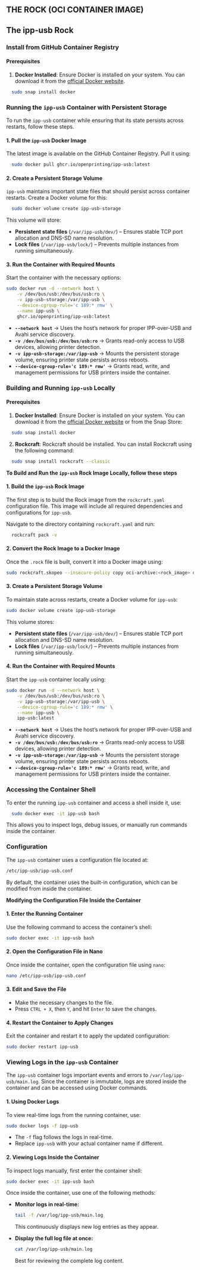 ## THE ROCK (OCI CONTAINER IMAGE)

## The ipp-usb Rock

### Install from GitHub Container Registry
#### Prerequisites

1. **Docker Installed**: Ensure Docker is installed on your system. You can download it from the [official Docker website](https://www.docker.com/get-started).
```sh
  sudo snap install docker
```

### **Running the `ipp-usb` Container with Persistent Storage**  

To run the `ipp-usb` container while ensuring that its state persists across restarts, follow these steps.  

#### **1. Pull the `ipp-usb` Docker Image**  
The latest image is available on the GitHub Container Registry. Pull it using:  
```sh
  sudo docker pull ghcr.io/openprinting/ipp-usb:latest
```  

#### **2. Create a Persistent Storage Volume**  
`ipp-usb` maintains important state files that should persist across container restarts. Create a Docker volume for this:  
```sh
  sudo docker volume create ipp-usb-storage
```  
This volume will store:  
- **Persistent state files** (`/var/ipp-usb/dev/`) – Ensures stable TCP port allocation and DNS-SD name resolution.  
- **Lock files** (`/var/ipp-usb/lock/`) – Prevents multiple instances from running simultaneously.  


#### **3. Run the Container with Required Mounts**  
Start the container with the necessary options:  
```sh
sudo docker run -d --network host \
    -v /dev/bus/usb:/dev/bus/usb:ro \
    -v ipp-usb-storage:/var/ipp-usb \
    --device-cgroup-rule='c 189:* rmw' \
    --name ipp-usb \
    ghcr.io/openprinting/ipp-usb:latest
```  
 
- **`--network host`** → Uses the host’s network for proper IPP-over-USB and Avahi service discovery.  
- **`-v /dev/bus/usb:/dev/bus/usb:ro`** → Grants read-only access to USB devices, allowing printer detection.  
- **`-v ipp-usb-storage:/var/ipp-usb`** → Mounts the persistent storage volume, ensuring printer state persists across reboots.  
- **`--device-cgroup-rule='c 189:* rmw'`** → Grants read, write, and management permissions for USB printers inside the container.  

### Building and Running `ipp-usb` Locally

#### Prerequisites

1. **Docker Installed**: Ensure Docker is installed on your system. You can download it from the [official Docker website](https://www.docker.com/get-started) or from the Snap Store:
```sh
  sudo snap install docker
```

2. **Rockcraft**: Rockcraft should be installed. You can install Rockcraft using the following command:
```sh
  sudo snap install rockcraft --classic
```

**To Build and Run the `ipp-usb` Rock Image Locally, follow these steps** 

#### **1. Build the `ipp-usb` Rock Image**  
The first step is to build the Rock image from the `rockcraft.yaml` configuration file. This image will include all required dependencies and configurations for `ipp-usb`.  

Navigate to the directory containing `rockcraft.yaml` and run:  
```sh
  rockcraft pack -v
```  

#### **2. Convert the Rock Image to a Docker Image**  
Once the `.rock` file is built, convert it into a Docker image using:  
```sh
sudo rockcraft.skopeo --insecure-policy copy oci-archive:<rock_image> docker-daemon:ipp-usb:latest
```  

#### **3. Create a Persistent Storage Volume**  
To maintain state across restarts, create a Docker volume for `ipp-usb`:  
```sh
sudo docker volume create ipp-usb-storage
```  
This volume stores:  
- **Persistent state files** (`/var/ipp-usb/dev/`) – Ensures stable TCP port allocation and DNS-SD name resolution.  
- **Lock files** (`/var/ipp-usb/lock/`) – Prevents multiple instances from running simultaneously.  

#### **4. Run the Container with Required Mounts**  
Start the `ipp-usb` container locally using:  
```sh
sudo docker run -d --network host \
    -v /dev/bus/usb:/dev/bus/usb:ro \
    -v ipp-usb-storage:/var/ipp-usb \
    --device-cgroup-rule='c 189:* rmw' \
    --name ipp-usb \
    ipp-usb:latest
```  
 
- **`--network host`** → Uses the host’s network for proper IPP-over-USB and Avahi service discovery.  
- **`-v /dev/bus/usb:/dev/bus/usb:ro`** → Grants read-only access to USB devices, allowing printer detection.  
- **`-v ipp-usb-storage:/var/ipp-usb`** → Mounts the persistent storage volume, ensuring printer state persists across reboots.  
- **`--device-cgroup-rule='c 189:* rmw'`** → Grants read, write, and management permissions for USB printers inside the container.  

### Accessing the Container Shell

To enter the running `ipp-usb` container and access a shell inside it, use:
```sh
  sudo docker exec -it ipp-usb bash
```
This allows you to inspect logs, debug issues, or manually run commands inside the container.

### Configuration  

The `ipp-usb` container uses a configuration file located at:  
```sh
/etc/ipp-usb/ipp-usb.conf
```
By default, the container uses the built-in configuration, which can be modified from inside the container. 

**Modifying the Configuration File Inside the Container**  

#### **1. Enter the Running Container**  
Use the following command to access the container’s shell:  
```sh
sudo docker exec -it ipp-usb bash
```

#### **2. Open the Configuration File in Nano**  
Once inside the container, open the configuration file using `nano`:  
```sh
nano /etc/ipp-usb/ipp-usb.conf
```

#### **3. Edit and Save the File**  
- Make the necessary changes to the file.  
- Press `CTRL + X`, then `Y`, and hit `Enter` to save the changes.  

#### **4. Restart the Container to Apply Changes**  
Exit the container and restart it to apply the updated configuration:  
```sh
sudo docker restart ipp-usb
```

### **Viewing Logs in the `ipp-usb` Container**  

The `ipp-usb` container logs important events and errors to `/var/log/ipp-usb/main.log`. Since the container is immutable, logs are stored inside the container and can be accessed using Docker commands.  

#### **1. Using Docker Logs**  
To view real-time logs from the running container, use:  
```sh
sudo docker logs -f ipp-usb
```  
- The `-f` flag follows the logs in real-time.  
- Replace `ipp-usb` with your actual container name if different.  

#### **2. Viewing Logs Inside the Container**  

To inspect logs manually, first enter the container shell:  
```sh
sudo docker exec -it ipp-usb bash
```  

Once inside the container, use one of the following methods:  

- **Monitor logs in real-time:**  
  ```sh
  tail -f /var/log/ipp-usb/main.log
  ```  
  This continuously displays new log entries as they appear.  

- **Display the full log file at once:**  
  ```sh
  cat /var/log/ipp-usb/main.log
  ```  
  Best for reviewing the complete log content.  



